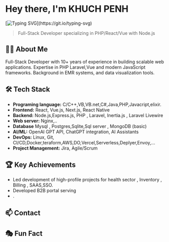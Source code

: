 # Hey there, I'm KHUCH PENH

[![Typing SVG](https://readme-typing-svg.demolab.com?font=Fira+Code&pause=1000&color=925717&center=true&vCenter=true&width=435&lines=Passionate+Developer;Programer;DevOps+%2CDocker;Terafom+%2C+Ansible+%2C+AWS%2C+DO%2C+...;Tech+Stack+%2C+TALL%2CVILT;Laravel+%2C+MySql+%2C+PostgreSQL+%2C...)](https://git.io/typing-svg)

> Full-Stack Developer specializing in PHP/React/Vue with Node.js

## 👨‍💻 About Me

Full-Stack Developer with 10+ years of experience in building scalable web applications. Expertise in PHP Laravel,Vue and modern JavaScript frameworks. Background in EMR systems, and data visualization tools.

## 🛠 Tech Stack
- **Programing language:** C/C++,VB,VB.net,C#,Java,PHP,Javacript,elixir.
- **Frontend:** React, Vue.js, Next.js, React Native
- **Backend:** Node.js,Express.js, PHP , Laravel, Inertia.js , Laravel Livewire
- **Web server:** Nginx,..
- **Database** Mysql , Postgres,Sqlite,Sql server , MongoDB (basic)
- **AI/ML:** OpenAI GPT API, ChatGPT integration, AI Assistants
- **DevOps:** Linux, Git, CI/CD,Docker,teraform,AWS,DO,Vercel,Serverless,Deplyer,Envoy,...
- **Project Management:** Jira, Agile/Scrum

## 🏆 Key Achievements

- Led development of high-profile projects for health sector , Inventory , Billing , SAAS,SSO.
- Developed B2B portal serving 
- .

## 📫 Contact



## 🎭 Fun Fact

